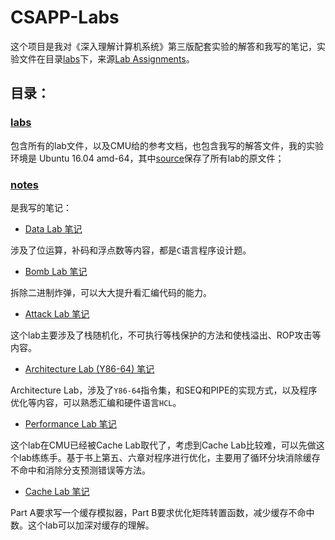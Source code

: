 # CSAPP-Labs

这个项目是我对《深入理解计算机系统》第三版配套实验的解答和我写的笔记，实验文件在目录[labs](./labs/)下，来源[Lab Assignments](http://csapp.cs.cmu.edu/3e/labs.html)。

## 目录：

### [labs](./labs/)

 包含所有的lab文件，以及CMU给的参考文档，也包含我写的解答文件，我的实验环境是 Ubuntu 16.04 amd-64，其中[source](./labs/source/)保存了所有lab的原文件；

### [notes](./notes/)

 是我写的笔记：

- [Data Lab 笔记](./notes/datalab.md)

涉及了位运算，补码和浮点数等内容，都是`C`语言程序设计题。

- [Bomb Lab 笔记](./notes/bomb.md)

拆除二进制炸弹，可以大大提升看汇编代码的能力。

- [Attack Lab 笔记](./notes/attack.md)

 这个lab主要涉及了栈随机化，不可执行等栈保护的方法和使栈溢出、ROP攻击等内容。

- [Architecture Lab (Y86-64) 笔记](./notes/archlab.md)

 Architecture Lab，涉及了`Y86-64`指令集，和SEQ和PIPE的实现方式，以及程序优化等内容，可以熟悉汇编和硬件语言`HCL`。

- [Performance Lab 笔记](./notes/perflab.md)

这个lab在CMU已经被Cache Lab取代了，考虑到Cache Lab比较难，可以先做这个lab练练手。基于书上第五、六章对程序进行优化，主要用了循环分块消除缓存不命中和消除分支预测错误等方法。

- [Cache Lab 笔记](./notes/cachelab.md)

Part A要求写一个缓存模拟器，Part B要求优化矩阵转置函数，减少缓存不命中数。这个lab可以加深对缓存的理解。

